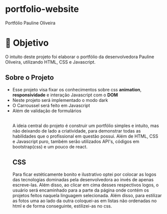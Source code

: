 # portfolio-website
Portfólio Pauline Oliveira
# 🎯 Objetivo
<p>O intuito deste projeto foi elaborar o portfólio da desenvolvedora Pauline Oliveira, utilizando HTML, CSS e Javascript. </p>
<h2>Sobre o Projeto</h2>

<ul>
<li>Esse projeto visa fixar os conhecimentos sobre css <b>animation</b>, <b>responsividade</b> e interação Javascript com o <b>DOM</b> </li>
<li>Neste projeto será implementado o modo dark</li>
<li>O Carroussel será feito em Javascript</li>
<li>Além de validação de formulários</li><br>

<p>A ideia central do projeto é construir um portfólio simples e intuito, mas não deixando de lado a criatividade, para demonstrar todas as habilidades que o profissional em questão possui. Além de HTML, CSS e Javascript puro, também serão utilizados API's, códigos em bootstrap(css) e um pouco de react.</p>

<h2>CSS</h2>
Para ficar estéticamente bonito e ilustrativo optei por colocar as logos das tecnologias dominadas pela desenvolvedora ao invés de apenas escreve-las. Além disso, ao clicar em cima desses respectivos logos, o usuário será encaminhado para a parte da página onde contém os projetos feitos naquela linguagem selecionada. Além disso, para estilizar as fotos uma ao lado da outra coloquei-as em listas não ordenadas no html e de forma conseguinte, estilizei-as no css.
